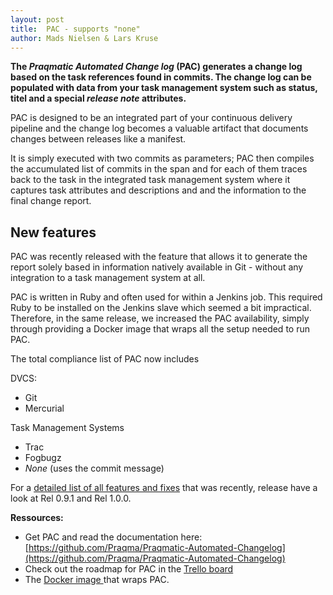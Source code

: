 ```yaml
---
layout: post
title:  PAC - supports "none"
author: Mads Nielsen & Lars Kruse
---
```


__The _Praqmatic Automated Change log_ (PAC) generates a change log based on the task references found in commits. The change log can be populated with data from your task management system such as status, titel and a special _release note_ attributes.__

PAC is designed to be an integrated part of your continuous delivery pipeline and the change log becomes a valuable artifact that documents changes between releases like a manifest.

It is simply executed with two commits as parameters; PAC then compiles the accumulated list of commits in the span and for each of them traces back to the task in the integrated task management system where it captures task attributes and descriptions and and the information to the final change report.

## New features

PAC was recently released with the feature that allows it to generate the report solely based in information natively available in Git - without any integration to a task management system at all.

PAC is written in Ruby and often used for within a Jenkins job. This required Ruby to be installed on the Jenkins slave which seemed a bit impractical. Therefore, in the same release, we increased the PAC availability, simply through providing a Docker image that wraps all the setup needed to run PAC.

The total compliance list of PAC now includes

DVCS:

* Git
* Mercurial

Task Management Systems

* Trac
* Fogbugz
* *None* (uses the commit message)

For a [detailed list of all features and fixes](https://github.com/Praqma/Praqmatic-Automated-Changelog/releases) that was recently, release have a look at Rel 0.9.1 and Rel 1.0.0.

**Ressources:**

* Get PAC and read the documentation here: [https://github.com/Praqma/Praqmatic-Automated-Changelog](https://github.com/Praqma/Praqmatic-Automated-Changelog)
* Check out the roadmap for PAC in the [Trello board ](https://trello.com/b/0yJy3IlO/pac-praqmatic-automated-changelog)
* The [Docker image ](https://github.com/Praqma/Praqmatic-Automated-Changelog/blob/master/README.md#using-the-praqmadocker-pac-container)that wraps PAC.
